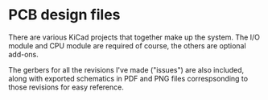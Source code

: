 # PCB design files

There are various KiCad projects that together make up the system.  The I/O module and CPU module are required
of course, the others are optional add-ons.

The gerbers for all the revisions I've made ("issues") are also included, along with exported schematics in PDF and PNG files
correspsonding to those revisions for easy reference.

